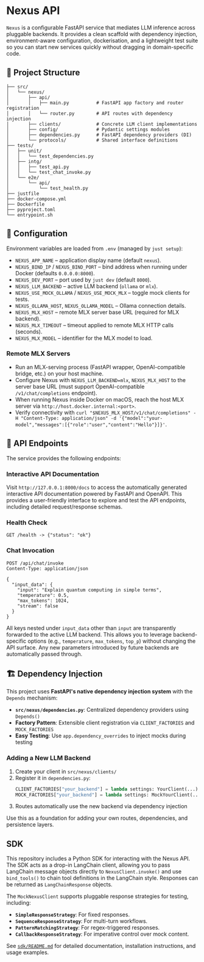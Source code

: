 # Nexus API

`Nexus` is a configurable FastAPI service that mediates LLM inference across pluggable backends. It provides a clean scaffold with dependency injection, environment-aware configuration, dockerisation, and a lightweight test suite so you can start new services quickly without dragging in domain-specific code.

## 🧱 Project Structure

```
├── src/
│   └── nexus/
│       ├── api/
│       │   ├── main.py          # FastAPI app factory and router registration
│       │   └── router.py        # API routes with dependency injection
│       ├── clients/             # Concrete LLM client implementations
│       ├── config/              # Pydantic settings modules
│       ├── dependencies.py      # FastAPI dependency providers (DI)
│       └── protocols/           # Shared interface definitions
├── tests/
│   ├── unit/
│   │   └── test_dependencies.py
│   ├── intg/
│   │   ├── test_api.py
│   │   └── test_chat_invoke.py
│   └── e2e/
│       └── api/
│           └── test_health.py
├── justfile
├── docker-compose.yml
├── Dockerfile
├── pyproject.toml
└── entrypoint.sh
```

## 🔧 Configuration

Environment variables are loaded from `.env` (managed by `just setup`):

  * `NEXUS_APP_NAME` – application display name (default `nexus`).
  * `NEXUS_BIND_IP` / `NEXUS_BIND_PORT` – bind address when running under Docker (defaults `0.0.0.0:8000`).
  * `NEXUS_DEV_PORT` – port used by `just dev` (default `8000`).
  * `NEXUS_LLM_BACKEND` – active LLM backend (`ollama` or `mlx`).
  * `NEXUS_USE_MOCK_OLLAMA` / `NEXUS_USE_MOCK_MLX` – toggle mock clients for tests.
  * `NEXUS_OLLAMA_HOST`, `NEXUS_OLLAMA_MODEL` – Ollama connection details.
  * `NEXUS_MLX_HOST` – remote MLX server base URL (required for MLX backend).
  * `NEXUS_MLX_TIMEOUT` – timeout applied to remote MLX HTTP calls (seconds).
  * `NEXUS_MLX_MODEL` – identifier for the MLX model to load.

### Remote MLX Servers

  * Run an MLX-serving process (FastAPI wrapper, OpenAI-compatible bridge, etc.) on your host machine.
  * Configure Nexus with `NEXUS_LLM_BACKEND=mlx`, `NEXUS_MLX_HOST` to the server base URL (must support OpenAI-compatible `/v1/chat/completions` endpoint).
  * When running Nexus inside Docker on macOS, reach the host MLX server via `http://host.docker.internal:<port>`.
  * Verify connectivity with `curl "$NEXUS_MLX_HOST/v1/chat/completions" -H "Content-Type: application/json" -d '{"model":"your-model","messages":[{"role":"user","content":"Hello"}]}'`.

## 🔌 API Endpoints

The service provides the following endpoints:

### Interactive API Documentation

Visit `http://127.0.0.1:8000/docs` to access the automatically generated interactive API documentation powered by FastAPI and OpenAPI. This provides a user-friendly interface to explore and test the API endpoints, including detailed request/response schemas.

### Health Check

```http
GET /health -> {"status": "ok"}
```

### Chat Invocation

```http
POST /api/chat/invoke
Content-Type: application/json

{
  "input_data": {
    "input": "Explain quantum computing in simple terms",
    "temperature": 0.5,
    "max_tokens": 1024,
    "stream": false
  }
}
```

All keys nested under `input_data` other than `input` are transparently forwarded to the active LLM backend. This allows you to
leverage backend-specific options (e.g., `temperature`, `max_tokens`, `top_p`) without changing the API surface. Any new
parameters introduced by future backends are automatically passed through.

## 🏗️ Dependency Injection

This project uses **FastAPI's native dependency injection system** with the `Depends` mechanism:

  * **`src/nexus/dependencies.py`**: Centralized dependency providers using `Depends()`
  * **Factory Pattern**: Extensible client registration via `CLIENT_FACTORIES` and `MOCK_FACTORIES`
  * **Easy Testing**: Use `app.dependency_overrides` to inject mocks during testing

### Adding a New LLM Backend

1.  Create your client in `src/nexus/clients/`
2.  Register it in `dependencies.py`:
    ```python
    CLIENT_FACTORIES["your_backend"] = lambda settings: YourClient(...)
    MOCK_FACTORIES["your_backend"] = lambda settings: MockYourClient(...)
    ```
3.  Routes automatically use the new backend via dependency injection

Use this as a foundation for adding your own routes, dependencies, and persistence layers.

## SDK

This repository includes a Python SDK for interacting with the Nexus API. The SDK acts as a drop-in LangChain client, allowing you to pass LangChain message objects directly to `NexusClient.invoke()` and use `bind_tools()` to chain tool definitions in the LangChain style. Responses can be returned as `LangChainResponse` objects.

The `MockNexusClient` supports pluggable response strategies for testing, including:

  * **`SimpleResponseStrategy`**: For fixed responses.
  * **`SequenceResponseStrategy`**: For multi-turn workflows.
  * **`PatternMatchingStrategy`**: For regex-triggered responses.
  * **`CallbackResponseStrategy`**: For imperative control over mock content.

See [`sdk/README.md`](sdk/README.md) for detailed documentation, installation instructions, and usage examples.